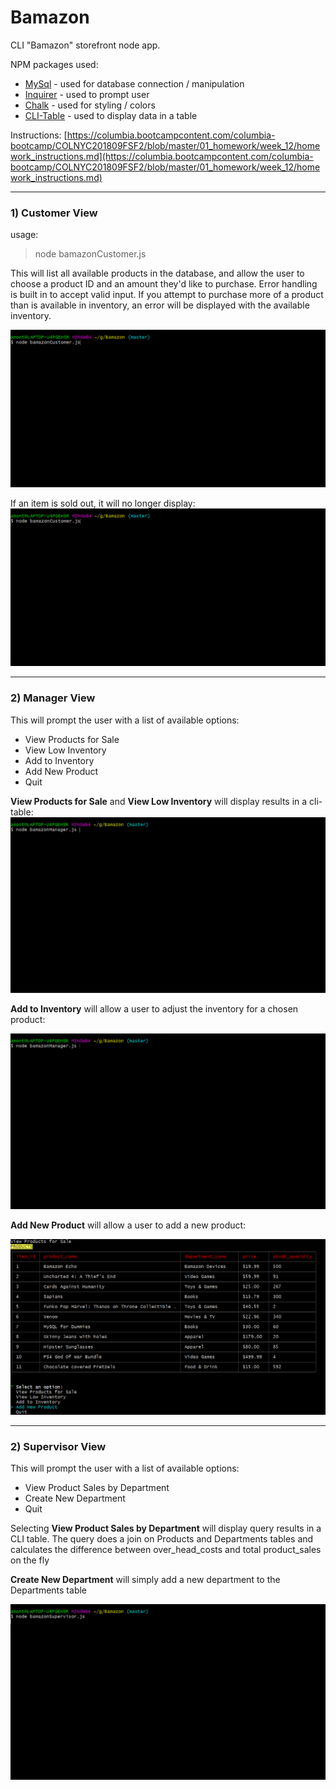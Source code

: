 # Bamazon
CLI "Bamazon" storefront node app.

NPM packages used:
- [MySql](https://www.npmjs.com/package/mysql)  - used for database connection / manipulation
- [Inquirer](https://www.npmjs.com/package/inquirer)  - used to prompt user
- [Chalk](https://www.npmjs.com/package/chalk)  - used for styling / colors
- [CLI-Table](https://www.npmjs.com/package/cli-table) - used to display data in a table

Instructions: [https://columbia.bootcampcontent.com/columbia-bootcamp/COLNYC201809FSF2/blob/master/01_homework/week_12/homework_instructions.md](https://columbia.bootcampcontent.com/columbia-bootcamp/COLNYC201809FSF2/blob/master/01_homework/week_12/homework_instructions.md)

---
### 1) Customer View

usage:
> node bamazonCustomer.js

This will list all available products in the database, and allow the user to choose a product ID and an amount they'd like to purchase. Error handling is built in to accept valid input. If you attempt to purchase more of a product than is available in inventory, an error will be displayed with the available inventory.

![Bamazon Customer flow](/images/bamazonCustomer.gif)


If an item is sold out, it will no longer display:
![Bamazon no inventory](/images/bamazonCustomer1.gif)

---

### 2) Manager View

This will prompt the user with a list of available options:
- View Products for Sale
- View Low Inventory
- Add to Inventory
- Add New Product
- Quit

**View Products for Sale** and **View Low Inventory** will display results in a cli-table:
![View Products](/images/bamazonManager_viewInventory.gif)

**Add to Inventory** will allow a user to adjust the inventory for a chosen product:

![Add Inventory](/images/bamazonManager_addInventory.gif)

**Add New Product** will allow a user to add a new product:

![Add Product](/images/bamazonManager_addProduct.gif)

---

### 2) Supervisor View

This will prompt the user with a list of available options:
- View Product Sales by Department
- Create New Department
- Quit

Selecting **View Product Sales by Department** will display query results in a CLI table. 
The query does a join on Products and Departments tables and calculates the difference between over_head_costs and total product_sales on the fly

**Create New Department** will simply add a new department to the Departments table

![bamazon Supervisor](/images/bamazonSupervisor.gif)
